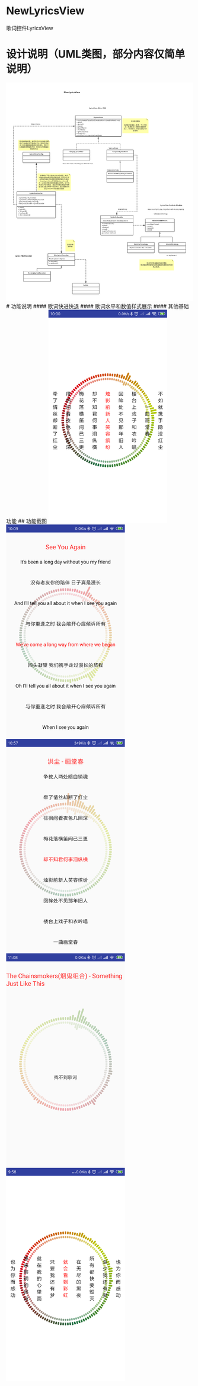 # NewLyricsView
歌词控件LyricsView
# 设计说明（UML类图，部分内容仅简单说明）
<img src="https://github.com/HudsonAndroid/NewLyricsView/raw/master/images/LyricsView%20UML.png"/>
# 功能说明
#### 歌词快进快退
#### 歌词水平和数值样式展示
#### 其他基础功能
## 功能截图
<img width="320" height="576" src="https://github.com/HudsonAndroid/NewLyricsView/raw/master/images/Screenshot_1.png"/>
<img width="320" height="576" src="https://github.com/HudsonAndroid/NewLyricsView/raw/master/images/Screenshot_2.png"/>
<img width="320" height="576" src="https://github.com/HudsonAndroid/NewLyricsView/raw/master/images/Screenshot_3.png"/>
<img width="320" height="576" src="https://github.com/HudsonAndroid/NewLyricsView/raw/master/images/Screenshot_4.png"/>
<img width="320" height="576" src="https://github.com/HudsonAndroid/NewLyricsView/raw/master/images/Screenshot_5.png"/>
